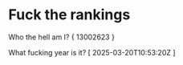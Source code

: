 # Fuck the rankings

Who the hell am I?
{ 13002623 }

What fucking year is it?
[ 2025-03-20T10:53:20Z ]
